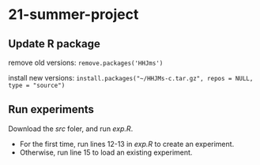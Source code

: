 # 21-summer-project

## Update R package

remove old versions:
`
remove.packages('HHJms')
`

install new versions:
`install.packages("~/HHJMs-c.tar.gz", repos = NULL, type = "source")`

## Run experiments

Download the *src* foler, and run *exp.R*.

- For the first time, run lines 12-13 in *exp.R* to create an experiment.
- Otherwise, run line 15 to load an existing experiment.
